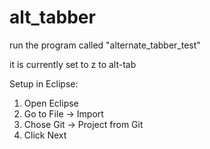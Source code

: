 # alt_tabber

run the program called "alternate_tabber_test"

it is currently set to z to alt-tab

Setup in Eclipse:

1. Open Eclipse
2. Go to File -> Import
3. Chose Git -> Project from Git
4. Click Next
